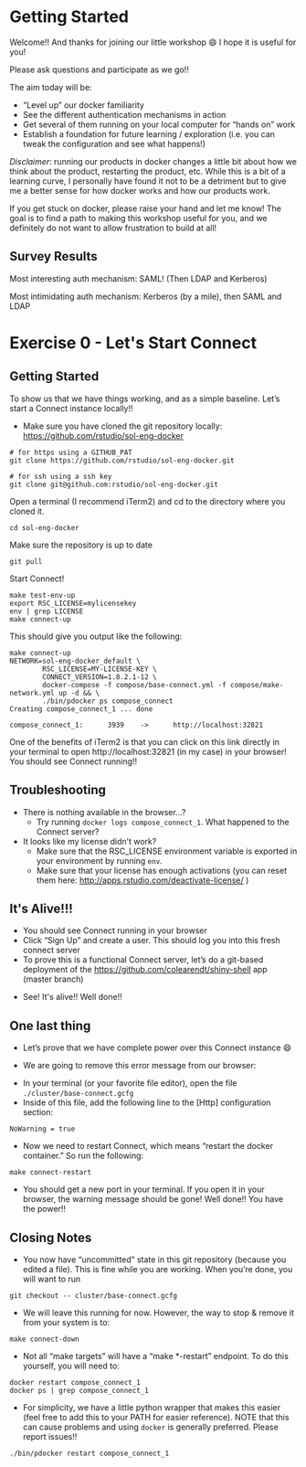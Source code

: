 # Getting Started

Welcome!! And thanks for joining our little workshop :smile: I hope it is
useful for you!

Please ask questions and participate as we go!!

The aim today will be:
- “Level up” our docker familiarity
- See the different authentication mechanisms in action
- Get several of them running on your local computer for “hands on” work
- Establish a foundation for future learning / exploration (i.e. you can tweak
  the configuration and see what happens!)

_Disclaimer_: running our products in docker changes a little bit about how we
think about the product, restarting the product, etc. While this is a bit of a
learning curve, I personally have found it not to be a detriment but to give me
a better sense for how docker works and how our products work.

If you get stuck on docker, please raise your hand and let me know! The goal is
to find a path to making this workshop useful for you, and we definitely do not
want to allow frustration to build at all!

## Survey Results

Most interesting auth mechanism: SAML! (Then LDAP and Kerberos)

Most intimidating auth mechanism: Kerberos (by a mile), then SAML and LDAP

# Exercise 0 - Let's Start Connect

## Getting Started

To show us that we have things working, and as a simple baseline. Let’s start a
Connect instance locally!!

- Make sure you have cloned the git repository locally:
  https://github.com/rstudio/sol-eng-docker

```
# for https using a GITHUB_PAT
git clone https://github.com/rstudio/sol-eng-docker.git

# for ssh using a ssh key
git clone git@github.com:rstudio/sol-eng-docker.git
```

Open a terminal (I recommend iTerm2) and cd to the directory where you cloned
it. 

```
cd sol-eng-docker
```

Make sure the repository is up to date

```
git pull
```

Start Connect!

```
make test-env-up
export RSC_LICENSE=mylicensekey
env | grep LICENSE
make connect-up
```

This should give you output like the following:
```
make connect-up
NETWORK=sol-eng-docker_default \
        RSC_LICENSE=MY-LICENSE-KEY \
        CONNECT_VERSION=1.8.2.1-12 \
        docker-compose -f compose/base-connect.yml -f compose/make-network.yml up -d && \
        ./bin/pdocker ps compose_connect
Creating compose_connect_1 ... done

compose_connect_1:      3939    ->      http://localhost:32821
```

One of the benefits of iTerm2 is that you can click on this link directly in
your terminal to open http://localhost:32821 (in my case) in your browser! You
should see Connect running!!

## Troubleshooting
- There is nothing available in the browser…?
    - Try running `docker logs compose_connect_1`. What happened to the Connect
      server?
- It looks like my license didn’t work?
    - Make sure that the RSC_LICENSE environment variable is exported in your
      environment by running `env`.
    - Make sure that your license has enough activations (you can reset them
      here: http://apps.rstudio.com/deactivate-license/ )

## It's Alive!!!

- You should see Connect running in your browser
- Click “Sign Up” and create a user. This should log you into this fresh
  connect server
- To prove this is a functional Connect server, let’s do a git-based deployment
  of the https://github.com/colearendt/shiny-shell app (master branch)

<!-- TODO: image -->

- See! It's alive!! Well done!!

## One last thing

- Let’s prove that we have complete power over this Connect instance :smile:

- We are going to remove this error message from our browser:

<!-- TODO: image -->

- In your terminal (or your favorite file editor), open the file
  `./cluster/base-connect.gcfg`
- Inside of this file, add the following line to the [Http] configuration
  section:

```
NoWarning = true
```

- Now we need to restart Connect, which means “restart the docker container.”
  So run the following:

```
make connect-restart
```
- You should get a new port in your terminal. If you open it in your browser,
  the warning message should be gone! Well done!! You have the power!!

## Closing Notes

- You now have “uncommitted” state in this git repository (because you edited a
  file). This is fine while you are working. When you’re done, you will want to
  run

```
git checkout -- cluster/base-connect.gcfg
```

- We will leave this running for now. However, the way to stop & remove it from
  your system is to:

```
make connect-down
```

- Not all “make targets” will have a “make \*-restart” endpoint. To do this
  yourself, you will need to:

```
docker restart compose_connect_1
docker ps | grep compose_connect_1
```

- For simplicity, we have a little python wrapper that makes this easier (feel
  free to add this to your PATH for easier reference). NOTE that this can cause
  problems and using `docker` is generally preferred. Please report issues!!

```
./bin/pdocker restart compose_connect_1
```

